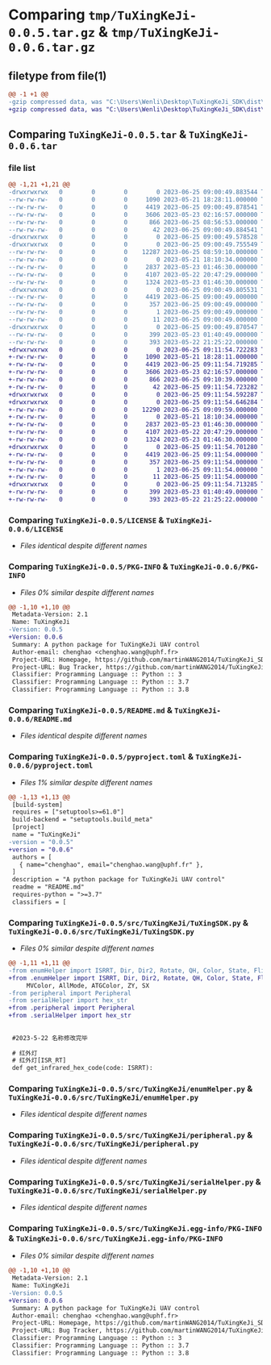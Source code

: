 # Comparing `tmp/TuXingKeJi-0.0.5.tar.gz` & `tmp/TuXingKeJi-0.0.6.tar.gz`

## filetype from file(1)

```diff
@@ -1 +1 @@
-gzip compressed data, was "C:\Users\Wenli\Desktop\TuXingKeJi_SDK\dist\.tmp-bhwkolp1\TuXingKeJi-0.0.5.tar", last modified: Sun Jun 25 09:00:49 2023, max compression
+gzip compressed data, was "C:\Users\Wenli\Desktop\TuXingKeJi_SDK\dist\.tmp-ipdxb5qg\TuXingKeJi-0.0.6.tar", last modified: Sun Jun 25 09:11:54 2023, max compression
```

## Comparing `TuXingKeJi-0.0.5.tar` & `TuXingKeJi-0.0.6.tar`

### file list

```diff
@@ -1,21 +1,21 @@
-drwxrwxrwx   0        0        0        0 2023-06-25 09:00:49.883544 TuXingKeJi-0.0.5/
--rw-rw-rw-   0        0        0     1090 2023-05-21 18:28:11.000000 TuXingKeJi-0.0.5/LICENSE
--rw-rw-rw-   0        0        0     4419 2023-06-25 09:00:49.878541 TuXingKeJi-0.0.5/PKG-INFO
--rw-rw-rw-   0        0        0     3606 2023-05-23 02:16:57.000000 TuXingKeJi-0.0.5/README.md
--rw-rw-rw-   0        0        0      866 2023-06-25 08:56:53.000000 TuXingKeJi-0.0.5/pyproject.toml
--rw-rw-rw-   0        0        0       42 2023-06-25 09:00:49.884541 TuXingKeJi-0.0.5/setup.cfg
-drwxrwxrwx   0        0        0        0 2023-06-25 09:00:49.578528 TuXingKeJi-0.0.5/src/
-drwxrwxrwx   0        0        0        0 2023-06-25 09:00:49.755549 TuXingKeJi-0.0.5/src/TuXingKeJi/
--rw-rw-rw-   0        0        0    12287 2023-06-25 08:59:10.000000 TuXingKeJi-0.0.5/src/TuXingKeJi/TuXingSDK.py
--rw-rw-rw-   0        0        0        0 2023-05-21 18:10:34.000000 TuXingKeJi-0.0.5/src/TuXingKeJi/__init__.py
--rw-rw-rw-   0        0        0     2837 2023-05-23 01:46:30.000000 TuXingKeJi-0.0.5/src/TuXingKeJi/enumHelper.py
--rw-rw-rw-   0        0        0     4107 2023-05-22 20:47:29.000000 TuXingKeJi-0.0.5/src/TuXingKeJi/peripheral.py
--rw-rw-rw-   0        0        0     1324 2023-05-23 01:46:30.000000 TuXingKeJi-0.0.5/src/TuXingKeJi/serialHelper.py
-drwxrwxrwx   0        0        0        0 2023-06-25 09:00:49.805531 TuXingKeJi-0.0.5/src/TuXingKeJi.egg-info/
--rw-rw-rw-   0        0        0     4419 2023-06-25 09:00:49.000000 TuXingKeJi-0.0.5/src/TuXingKeJi.egg-info/PKG-INFO
--rw-rw-rw-   0        0        0      357 2023-06-25 09:00:49.000000 TuXingKeJi-0.0.5/src/TuXingKeJi.egg-info/SOURCES.txt
--rw-rw-rw-   0        0        0        1 2023-06-25 09:00:49.000000 TuXingKeJi-0.0.5/src/TuXingKeJi.egg-info/dependency_links.txt
--rw-rw-rw-   0        0        0       11 2023-06-25 09:00:49.000000 TuXingKeJi-0.0.5/src/TuXingKeJi.egg-info/top_level.txt
-drwxrwxrwx   0        0        0        0 2023-06-25 09:00:49.870547 TuXingKeJi-0.0.5/tests/
--rw-rw-rw-   0        0        0      399 2023-05-23 01:40:49.000000 TuXingKeJi-0.0.5/tests/test.py
--rw-rw-rw-   0        0        0      393 2023-05-22 21:25:22.000000 TuXingKeJi-0.0.5/tests/test2.py
+drwxrwxrwx   0        0        0        0 2023-06-25 09:11:54.722283 TuXingKeJi-0.0.6/
+-rw-rw-rw-   0        0        0     1090 2023-05-21 18:28:11.000000 TuXingKeJi-0.0.6/LICENSE
+-rw-rw-rw-   0        0        0     4419 2023-06-25 09:11:54.719285 TuXingKeJi-0.0.6/PKG-INFO
+-rw-rw-rw-   0        0        0     3606 2023-05-23 02:16:57.000000 TuXingKeJi-0.0.6/README.md
+-rw-rw-rw-   0        0        0      866 2023-06-25 09:10:39.000000 TuXingKeJi-0.0.6/pyproject.toml
+-rw-rw-rw-   0        0        0       42 2023-06-25 09:11:54.723282 TuXingKeJi-0.0.6/setup.cfg
+drwxrwxrwx   0        0        0        0 2023-06-25 09:11:54.592287 TuXingKeJi-0.0.6/src/
+drwxrwxrwx   0        0        0        0 2023-06-25 09:11:54.646284 TuXingKeJi-0.0.6/src/TuXingKeJi/
+-rw-rw-rw-   0        0        0    12290 2023-06-25 09:09:59.000000 TuXingKeJi-0.0.6/src/TuXingKeJi/TuXingSDK.py
+-rw-rw-rw-   0        0        0        0 2023-05-21 18:10:34.000000 TuXingKeJi-0.0.6/src/TuXingKeJi/__init__.py
+-rw-rw-rw-   0        0        0     2837 2023-05-23 01:46:30.000000 TuXingKeJi-0.0.6/src/TuXingKeJi/enumHelper.py
+-rw-rw-rw-   0        0        0     4107 2023-05-22 20:47:29.000000 TuXingKeJi-0.0.6/src/TuXingKeJi/peripheral.py
+-rw-rw-rw-   0        0        0     1324 2023-05-23 01:46:30.000000 TuXingKeJi-0.0.6/src/TuXingKeJi/serialHelper.py
+drwxrwxrwx   0        0        0        0 2023-06-25 09:11:54.701280 TuXingKeJi-0.0.6/src/TuXingKeJi.egg-info/
+-rw-rw-rw-   0        0        0     4419 2023-06-25 09:11:54.000000 TuXingKeJi-0.0.6/src/TuXingKeJi.egg-info/PKG-INFO
+-rw-rw-rw-   0        0        0      357 2023-06-25 09:11:54.000000 TuXingKeJi-0.0.6/src/TuXingKeJi.egg-info/SOURCES.txt
+-rw-rw-rw-   0        0        0        1 2023-06-25 09:11:54.000000 TuXingKeJi-0.0.6/src/TuXingKeJi.egg-info/dependency_links.txt
+-rw-rw-rw-   0        0        0       11 2023-06-25 09:11:54.000000 TuXingKeJi-0.0.6/src/TuXingKeJi.egg-info/top_level.txt
+drwxrwxrwx   0        0        0        0 2023-06-25 09:11:54.713285 TuXingKeJi-0.0.6/tests/
+-rw-rw-rw-   0        0        0      399 2023-05-23 01:40:49.000000 TuXingKeJi-0.0.6/tests/test.py
+-rw-rw-rw-   0        0        0      393 2023-05-22 21:25:22.000000 TuXingKeJi-0.0.6/tests/test2.py
```

### Comparing `TuXingKeJi-0.0.5/LICENSE` & `TuXingKeJi-0.0.6/LICENSE`

 * *Files identical despite different names*

### Comparing `TuXingKeJi-0.0.5/PKG-INFO` & `TuXingKeJi-0.0.6/PKG-INFO`

 * *Files 0% similar despite different names*

```diff
@@ -1,10 +1,10 @@
 Metadata-Version: 2.1
 Name: TuXingKeJi
-Version: 0.0.5
+Version: 0.0.6
 Summary: A python package for TuXingKeJi UAV control
 Author-email: chenghao <chenghao.wang@uphf.fr>
 Project-URL: Homepage, https://github.com/martinWANG2014/TuXingKeJi_SDK
 Project-URL: Bug Tracker, https://github.com/martinWANG2014/TuXingKeJi_SDK/issues
 Classifier: Programming Language :: Python :: 3
 Classifier: Programming Language :: Python :: 3.7
 Classifier: Programming Language :: Python :: 3.8
```

### Comparing `TuXingKeJi-0.0.5/README.md` & `TuXingKeJi-0.0.6/README.md`

 * *Files identical despite different names*

### Comparing `TuXingKeJi-0.0.5/pyproject.toml` & `TuXingKeJi-0.0.6/pyproject.toml`

 * *Files 1% similar despite different names*

```diff
@@ -1,13 +1,13 @@
 [build-system]
 requires = ["setuptools>=61.0"]
 build-backend = "setuptools.build_meta"
 [project]
 name = "TuXingKeJi"
-version = "0.0.5"
+version = "0.0.6"
 authors = [
   { name="chenghao", email="chenghao.wang@uphf.fr" },
 ]
 description = "A python package for TuXingKeJi UAV control"
 readme = "README.md"
 requires-python = ">=3.7"
 classifiers = [
```

### Comparing `TuXingKeJi-0.0.5/src/TuXingKeJi/TuXingSDK.py` & `TuXingKeJi-0.0.6/src/TuXingKeJi/TuXingSDK.py`

 * *Files 0% similar despite different names*

```diff
@@ -1,11 +1,11 @@
-from enumHelper import ISRRT, Dir, Dir2, Rotate, QH, Color, State, FliPpt, Land, OFFON, ISRColor, XXFX, \
+from .enumHelper import ISRRT, Dir, Dir2, Rotate, QH, Color, State, FliPpt, Land, OFFON, ISRColor, XXFX, \
     MVColor, AllMode, ATGColor, ZY, SX
-from peripheral import Peripheral
-from serialHelper import hex_str
+from .peripheral import Peripheral
+from .serialHelper import hex_str
 
 
 #2023-5-22 名称修改完毕
 
 # 红外灯
 # 红外灯[ISR_RT]
 def get_infrared_hex_code(code: ISRRT):
```

### Comparing `TuXingKeJi-0.0.5/src/TuXingKeJi/enumHelper.py` & `TuXingKeJi-0.0.6/src/TuXingKeJi/enumHelper.py`

 * *Files identical despite different names*

### Comparing `TuXingKeJi-0.0.5/src/TuXingKeJi/peripheral.py` & `TuXingKeJi-0.0.6/src/TuXingKeJi/peripheral.py`

 * *Files identical despite different names*

### Comparing `TuXingKeJi-0.0.5/src/TuXingKeJi/serialHelper.py` & `TuXingKeJi-0.0.6/src/TuXingKeJi/serialHelper.py`

 * *Files identical despite different names*

### Comparing `TuXingKeJi-0.0.5/src/TuXingKeJi.egg-info/PKG-INFO` & `TuXingKeJi-0.0.6/src/TuXingKeJi.egg-info/PKG-INFO`

 * *Files 0% similar despite different names*

```diff
@@ -1,10 +1,10 @@
 Metadata-Version: 2.1
 Name: TuXingKeJi
-Version: 0.0.5
+Version: 0.0.6
 Summary: A python package for TuXingKeJi UAV control
 Author-email: chenghao <chenghao.wang@uphf.fr>
 Project-URL: Homepage, https://github.com/martinWANG2014/TuXingKeJi_SDK
 Project-URL: Bug Tracker, https://github.com/martinWANG2014/TuXingKeJi_SDK/issues
 Classifier: Programming Language :: Python :: 3
 Classifier: Programming Language :: Python :: 3.7
 Classifier: Programming Language :: Python :: 3.8
```

